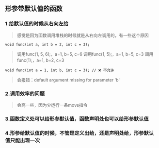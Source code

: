 ## 形参带默认值的函数
### 1.给默认值的时候从右向左给
> 感觉是因为函数调用堆栈的时候就是从右向左调用的，有一些这个原因
```
void func(int a, int b = 2, int c = 3);

```
> 调用func(1, 5, 6);，a=1, b=5, c=6
调用func(1, 5);，a=1, b=5, c=3
调用func(1);，a=1, b=2, c=3

```
void func(int a = 1, int b, int c = 3); // ❌ 不允许
```
> 会报错：default argument missing for parameter 'b'
### 2.调用效率的问题
> 会高一些，因为少运行一条move指令
### 3.函数定义处可以给形参默认值，函数声明处也可以给形参默认值
### 4.形参给默认值的时候，不管是定义出给，还是声明处给，形参默认值只能出现一次